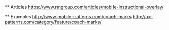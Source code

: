 
** Articles
https://www.nngroup.com/articles/mobile-instructional-overlay/

** Examples
http://www.mobile-patterns.com/coach-marks
http://ux-patterns.com/category/feature/coach-marks/
